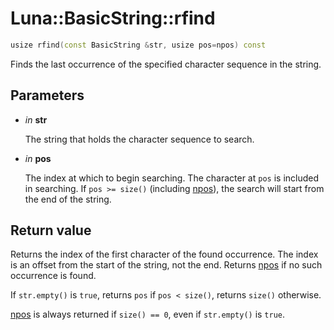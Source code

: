 # Luna::BasicString::rfind

```c++
usize rfind(const BasicString &str, usize pos=npos) const
```

Finds the last occurrence of the specified character sequence in the string. 



## Parameters
* *in* **str**

    The string that holds the character sequence to search. 

* *in* **pos**

    The index at which to begin searching. The character at `pos` is included in searching. If `pos >= size()` (including [npos](class_luna_1_1_basic_string_1aba46fb9e7bfa2d6d109cc138bfa6cc11.md)), the search will start from the end of the string. 

## Return value
Returns the index of the first character of the found occurrence. The index is an offset from the start of the string, not the end. Returns [npos](class_luna_1_1_basic_string_1aba46fb9e7bfa2d6d109cc138bfa6cc11.md) if no such occurrence is found.


If `str.empty()` is `true`, returns `pos` if `pos < size()`, returns `size()` otherwise.

[npos](class_luna_1_1_basic_string_1aba46fb9e7bfa2d6d109cc138bfa6cc11.md) is always returned if `size() == 0`, even if `str.empty()` is `true`. 

